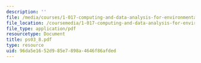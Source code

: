 ```yaml
---
description: ''
file: /media/courses/1-017-computing-and-data-analysis-for-environmental-applications-fall-2003/96da5e1652d985e7898a4646f86afded_ps03_8.pdf
file_location: /coursemedia/1-017-computing-and-data-analysis-for-environmental-applications-fall-2003/96da5e1652d985e7898a4646f86afded_ps03_8.pdf
file_type: application/pdf
resourcetype: Document
title: ps03_8.pdf
type: resource
uid: 96da5e16-52d9-85e7-898a-4646f86afded
---
```

